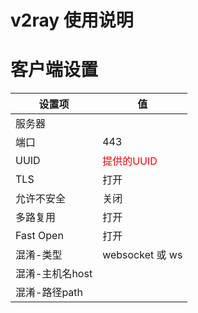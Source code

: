 # v2ray 使用说明

# 客户端设置  

| 设置项 | 值 |
| - | - |
| 服务器 | <script>document.write(location.host)</script> |
| 端口 | 443 |
| UUID |  <font color='red'>提供的UUID</font> |
| TLS  | 打开 |
| 允许不安全 | 关闭 |
| 多路复用 | 打开 |
| Fast Open | 打开 | 
| 混淆-类型 | websocket 或 ws |
| 混淆-主机名host | <script>document.write(location.host)</script> |
| 混淆-路径path | <script>document.write('/'+document.cookie.match(/ray_path=([^;]+)/)[1])</script> |
